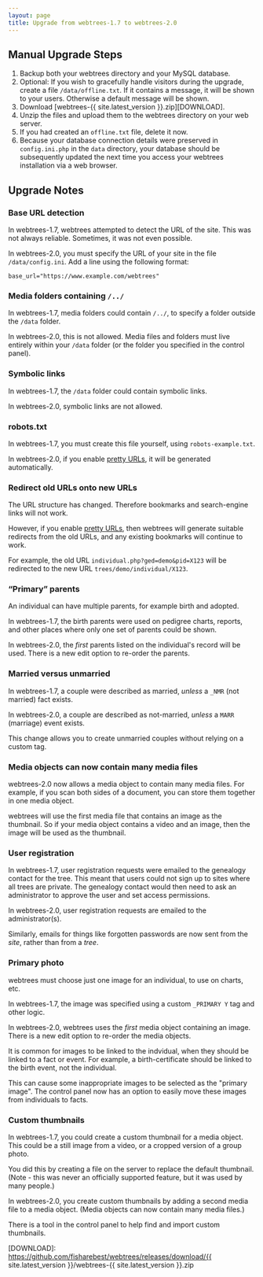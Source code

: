 ```yaml
---
layout: page
title: Upgrade from webtrees-1.7 to webtrees-2.0
---
```


## Manual Upgrade Steps

1. Backup both your webtrees directory and your MySQL database.
2. Optional: If you wish to gracefully handle visitors during the upgrade, create a file `/data/offline.txt`. If it contains a message, it will be shown to your users.  Otherwise a default message will be shown.
3. Download [webtrees-{{ site.latest_version }}.zip][DOWNLOAD].
4. Unzip the files and upload them to the webtrees directory on your web server.
5. If you had created an `offline.txt` file, delete it now.
6. Because your database connection details were preserved in `config.ini.php` in the `data` directory, your database should be subsequently updated the next time you access your webtrees installation via a web browser.

## Upgrade Notes

### Base URL detection

In webtrees-1.7, webtrees attempted to detect the URL of the site.  This was not always reliable.  Sometimes, it was not even possible.

In webtrees-2.0, you must specify the URL of your site in the file `/data/config.ini`. Add a line using the following format:

`base_url="https://www.example.com/webtrees"`

### Media folders containing `/../`

In webtrees-1.7, media folders could contain `/../`, to specify a folder outside the `/data` folder.

In webtrees-2.0, this is not allowed. Media files and folders must live entirely within your `/data` folder (or the folder you specified in the control panel).

### Symbolic links

In webtrees-1.7, the `/data` folder could contain symbolic links.

In webtrees-2.0, symbolic links are not allowed.

### robots.txt

In webtrees-1.7, you must create this file yourself, using `robots-example.txt`.

In webtrees-2.0, if you enable [pretty URLs](/faq/urls), it will be generated automatically.

### Redirect old URLs onto new URLs

The URL structure has changed.  Therefore bookmarks and search-engine links will not work.

However, if you enable [pretty URLs](/faq/urls), then webtrees will generate suitable redirects from the old URLs, and any existing bookmarks will continue to work.

For example, the old URL `individual.php?ged=demo&pid=X123` will be redirected to the new URL `trees/demo/individual/X123`.

### “Primary” parents

An individual can have multiple parents, for example birth and adopted.

In webtrees-1.7, the birth parents were used on pedigree charts, reports, and other places where only one set of parents could be shown.

In webtrees-2.0, the *first* parents listed on the individual's record will be used. There is a new edit option to re-order the parents.

### Married versus unmarried

In webtrees-1.7, a couple were described as married, *unless* a `_NMR` (not married) fact exists.

In webtrees-2.0, a couple are described as not-married, *unless* a `MARR` (marriage) event exists.

This change allows you to create unmarried couples without relying on a custom tag.

### Media objects can now contain many media files

webtrees-2.0 now allows a media object to contain many media files. For example, if you scan both sides of a document, you can store them together in one media object.

webtrees will use the first media file that contains an image as the thumbnail.  So if your media object contains a video and an image, then the image will be used as the thumbnail.

### User registration

In webtrees-1.7, user registration requests were emailed to the genealogy contact for the tree.  This meant that users could not sign up to sites where all trees are private.  The genealogy contact would then need to ask an administrator to approve the user and set access permissions.

In webtrees-2.0, user registration requests are emailed to the administrator(s).

Similarly, emails for things like forgotten passwords are now sent from the *site*, rather than from a *tree*.

### Primary photo

webtrees must choose just one image for an individual, to use on charts, etc.

In webtrees-1.7, the image was specified using a custom `_PRIMARY Y` tag and other logic.

In webtrees-2.0, webtrees uses the *first* media object containing an image.  There is a new edit option to re-order the media objects.

It is common for images to be linked to the indvidual, when they should be linked  to a fact or event. For example, a birth-certificate should be linked to the birth event, not the individual.

This can cause some inappropriate images to be selected as the "primary image". The control panel now has an option to easily move these images from individuals to facts.

### Custom thumbnails

In webtrees-1.7, you could create a custom thumbnail for a media object. This could be a still image from a video, or a cropped version of a group photo.

You did this by creating a file on the server to replace the default thumbnail. (Note - this was never an officially supported feature, but it was used by many people.)

In webtrees-2.0, you create custom thumbnails by adding a second media file to a media object.  (Media objects can now contain many media files.)

There is a tool in the control panel to help find and import custom thumbnails.

[DOWNLOAD]: https://github.com/fisharebest/webtrees/releases/download/{{ site.latest_version }}/webtrees-{{ site.latest_version }}.zip
